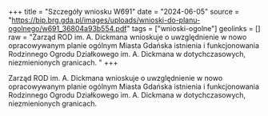 +++
title = "Szczegóły wniosku W691"
date = "2024-06-05"
source = "https://bip.brg.gda.pl/images/uploads/wnioski-do-planu-ogolnego/w691_36804a93b554.pdf"
tags = ["wnioski-ogolne"]
geolinks = []
raw = "Zarząd ROD im. A. Dickmana wnioskuje o uwzględnienie w nowo opracowywanym planie ogólnym Miasta Gdańska istnienia i funkcjonowania Rodzinnego Ogrodu Działkowego im. A. Dickmana w dotychczasowych, niezmienionych granicach. "
+++

Zarząd ROD im. A. Dickmana wnioskuje o uwzględnienie w nowo opracowywanym
planie ogólnym Miasta Gdańska istnienia i funkcjonowania Rodzinnego Ogrodu Działkowego im.
A. Dickmana w dotychczasowych, niezmienionych granicach.



